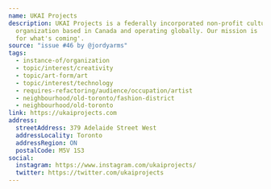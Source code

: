 ```yaml
---
name: UKAI Projects
description: UKAI Projects is a federally incorporated non-profit cultural
  organization based in Canada and operating globally. Our mission is 'culture
  for what's coming'.
source: "issue #46 by @jordyarms"
tags:
  - instance-of/organization
  - topic/interest/creativity
  - topic/art-form/art
  - topic/interest/technology
  - requires-refactoring/audience/occupation/artist
  - neighbourhood/old-toronto/fashion-district
  - neighbourhood/old-toronto
link: https://ukaiprojects.com
address:
  streetAddress: 379 Adelaide Street West
  addressLocality: Toronto
  addressRegion: ON
  postalCode: M5V 1S3
social:
  instagram: https://www.instagram.com/ukaiprojects/
  twitter: https://twitter.com/ukaiprojects
---
```


<!-- Community added from GitHub issue #46 -->
